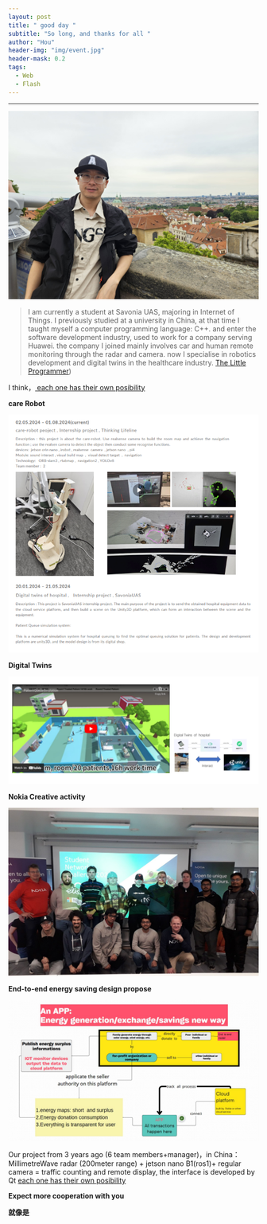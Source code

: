 ```yaml
---
layout: post
title: " good day "
subtitle: "So long, and thanks for all "
author: "Hou"
header-img: "img/event.jpg"
header-mask: 0.2
tags:
  - Web
  - Flash
---
```

---

![](/img/jack.jpg)

> I am currently a student at Savonia UAS, majoring in Internet of Things. I previously studied at a university in China, at that time I taught myself a computer programming language: C++. and enter the software development industry, used to work for a company serving Huawei. the company I joined mainly involves car and human remote monitoring through the radar and camera. now I specialise in robotics development and digital twins in the healthcare industry. [The Little Programmer](https://www.linkedin.com/in/jiancai-hou-0b8bbb258/))


I think，[ each one has their own posibility ](https://blog.chromium.org/2017/07/so-long-and-thanks-for-all-flash.html) 

**care Robot**

![](/img/profile.png)  

**Digital Twins**

![](/img/profile2.png)

**Nokia Creative activity**

![](/img/event.jpg)

**End-to-end energy saving design propose**

![](/img/create.jpg)


Our project from 3 years ago (6 team members+manager)，in China：MillimetreWave radar (200meter range) + jetson nano B1(ros1)+ regular camera = traffic counting and remote display, the interface is developed by Qt [ each one has their own posibility ](https://www.linkedin.com/posts/jiancai-hou-0b8bbb258_our-project-from-3-years-ago-6-team-members-activity-7238879928966873088-GXQ5?utm_source=share&utm_medium=member_desktop) 


**Expect more cooperation with you**

**就像是**
